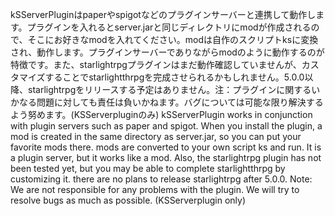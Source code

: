 kSServerPluginはpaperやspigotなどのプラグインサーバーと連携して動作します。プラグインを入れるとserver.jarと同じディレクトリにmodが作成されるので、そこにお好きなmodを入れてください。modは自作のスクリプトksに変換され、動作します。プラグインサーバーでありながらmodのように動作するのが特徴です。また、starlightrpgプラグインはまだ動作確認していませんが、カスタマイズすることでstarlightthrpgを完成させられるかもしれません。5.0.0以降、starlightrpgをリリースする予定はありません。注：プラグインに関するいかなる問題に対しても責任は負いかねます。バグについては可能な限り解決するよう努めます。(KSServerpluginのみ)
kSServerPlugin works in conjunction with plugin servers such as paper and spigot. When you install the plugin, a mod is created in the same directory as server.jar, so you can put your favorite mods there. mods are converted to your own script ks and run. It is a plugin server, but it works like a mod. Also, the starlightrpg plugin has not been tested yet, but you may be able to complete starlightthrpg by customizing it. there are no plans to release starlightrpg after 5.0.0. Note: We are not responsible for any problems with the plugin. We will try to resolve bugs as much as possible. (KSServerplugin only)
